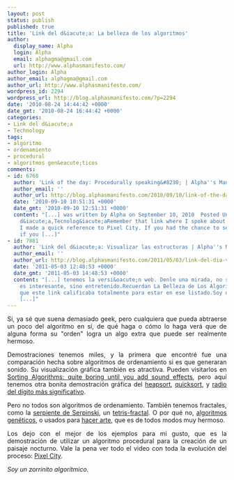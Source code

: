 ```yaml
---
layout: post
status: publish
published: true
title: 'Link del d&iacute;a: La belleza de los algoritmos'
author:
  display_name: Alpha
  login: Alpha
  email: alphagma@gmail.com
  url: http://www.alphasmanifesto.com/
author_login: Alpha
author_email: alphagma@gmail.com
author_url: http://www.alphasmanifesto.com/
wordpress_id: 2294
wordpress_url: http://blog.alphasmanifesto.com/?p=2294
date: '2010-08-24 14:44:42 +0000'
date_gmt: '2010-08-24 16:44:42 +0000'
categories:
- Link del d&iacute;a
- Technology
tags:
- algoritmo
- ordenamiento
- procedural
- algoritmos gen&eacute;ticos
comments:
- id: 6768
  author: 'Link of the day: Procedurally speaking&#8230; | Alpha''s Manifesto'
  author_email: ''
  author_url: http://blog.alphasmanifesto.com/2010/09/10/link-of-the-day-procedurally-speaking/
  date: '2010-09-10 10:51:31 +0000'
  date_gmt: '2010-09-10 12:51:31 +0000'
  content: "[...] was written by Alpha on September 10, 2010  Posted Under: Link del
    d&iacute;a,Tecnolog&iacute;aRemember that link where I spoke about different algorithms?
    I made a quick reference to Pixel City. If you had the chance to see it, and furthermore,
    if you [...]"
- id: 7881
  author: 'Link del d&iacute;a: Visualizar las estructuras | Alpha''s Manifesto'
  author_email: ''
  author_url: http://blog.alphasmanifesto.com/2011/05/03/link-del-dia-visualizar-las-estructuras/
  date: '2011-05-03 12:48:53 +0000'
  date_gmt: '2011-05-03 14:48:53 +0000'
  content: "[...] tenemos la versi&oacute;n web. Denle una mirada, no s&oacute;lo
    es interesante, sino entretenido.Recuerdan La Belleza de Los Algoritmos? Creo
    que este link calificaba totalmente para estar en ese listado.Soy un zorrinito
    [...]"
---
```

<p style="text-align: justify;">S&iacute;, ya s&eacute; que suena demasiado geek, pero cualquiera que pueda abtraerse un poco del algoritmo en s&iacute;, de qu&eacute; haga o c&oacute;mo lo haga ver&aacute; que de alguna forma su "orden" logra un algo extra que puede ser realmente hermoso.</p>
<p style="text-align: justify;">Demostraciones tenemos miles, y la primera que encontr&eacute; fue una comparaci&oacute;n hecha sobre algoritmos de ordenamiento si es que generaran sonido. Su visualizaci&oacute;n gr&aacute;fica tambi&eacute;n es atractiva. Pueden visitarlos en <a href="http://www.geek.com/articles/geek-cetera/sorting-algorithms-quite-boring-until-you-add-sound-effects-20100819/">Sorting Algorithms: quite boring until you add sound effects</a>, pero aqu&iacute; tenemos otra bonita demostraci&oacute;n gr&aacute;fica del <a href="http://www.youtube.com/watch?v=PqJZEIwmbpk">heapsort</a>, <a href="http://www.youtube.com/watch?v=SFeyLKYGfA0">quicksort</a>, y <a href="http://www.youtube.com/watch?v=HrzcIjNbh1U">radio del d&iacute;gito m&aacute;s significativo</a>.</p>
<p style="text-align: justify;">Pero no todos son algoritmos de ordenamiento. Tambi&eacute;n tenemos fractales, como la <a href="http://www.youtube.com/watch?v=LXFT-OvWVFM">serpiente de Serpinski</a>, un <a href="http://www.youtube.com/watch?v=LU0x6ALK4js">tetris-fractal</a>.&nbsp;O por qu&eacute; no, <a href="http://www.youtube.com/watch?v=kSjfYv2Gwvs">algoritmos gen&eacute;ticos</a>, o usados para <a href="http://www.youtube.com/watch?v=u09FFJSnrqc">hacer arte</a>, que es de todos modos muy hermoso.</p>
<p style="text-align: justify;">Los dejo con el mejor de los ejemplos para mi gusto, que es la demostraci&oacute;n de utilizar un algoritmo procedural para la creaci&oacute;n de un paisaje nocturno. Vale la pena ver todo el video con toda la evoluci&oacute;n del proceso: <a href="http://www.youtube.com/watch?v=-d2-PtK4F6Y">Pixel City</a>.</p>
<p style="text-align: justify;"><em>Soy un zorrinito algor&iacute;tmico.</em></p>
